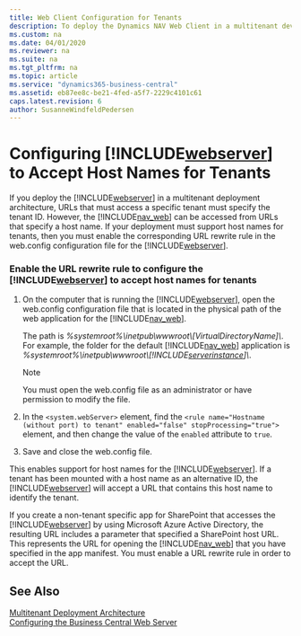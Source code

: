 ```yaml
---
title: Web Client Configuration for Tenants
description: To deploy the Dynamics NAV Web Client in a multitenant development architecture, URLs must specify the tenant ID to access a specific tenant.
ms.custom: na
ms.date: 04/01/2020
ms.reviewer: na
ms.suite: na
ms.tgt_pltfrm: na
ms.topic: article
ms.service: "dynamics365-business-central"
ms.assetid: eb87ee8c-be21-4fed-a5f7-2229c4101c61
caps.latest.revision: 6
author: SusanneWindfeldPedersen
---
```

# Configuring [!INCLUDE[webserver](../developer/includes/webserver.md)] to Accept Host Names for Tenants

If you deploy the [!INCLUDE[webserver](../developer/includes/webserver.md)] in a multitenant deployment architecture, URLs that must access a specific tenant must specify the tenant ID. However, the [!INCLUDE[nav_web](../developer/includes/nav_web_md.md)] can be accessed from URLs that specify a host name. If your deployment must support host names for tenants, then you must enable the corresponding URL rewrite rule in the web.config configuration file for the [!INCLUDE[webserver](../developer/includes/webserver.md)].  
  
### Enable the URL rewrite rule to configure the [!INCLUDE[webserver](../developer/includes/webserver.md)] to accept host names for tenants  
  
1. On the computer that is running the [!INCLUDE[webserver](../developer/includes/webserver.md)], open the web.config configuration file that is located in the physical path of the web application for the [!INCLUDE[nav_web](../developer/includes/nav_web_md.md)].  
  
     The path is *%systemroot%\\inetpub\\wwwroot\\\[VirtualDirectoryName\]\\*. For example, the folder for the default [!INCLUDE[nav_web](../developer/includes/nav_web_md.md)] application is *%systemroot%\\inetpub\\wwwroot\\[!INCLUDE[serverinstance](../developer/includes/serverinstance.md)]\\*.  
  
    > [!NOTE]  
    >  You must open the web.config file as an administrator or have permission to modify the file.  
  
2. In the `<system.webServer>` element, find the `<rule name="Hostname (without port) to tenant" enabled="false" stopProcessing="true">` element, and then change the value of the `enabled` attribute to `true`.  
  
3. Save and close the web.config file.  
  
 This enables support for host names for the [!INCLUDE[webserver](../developer/includes/webserver.md)]. If a tenant has been mounted with a host name as an alternative ID, the [!INCLUDE[webserver](../developer/includes/webserver.md)] will accept a URL that contains this host name to identify the tenant.  
  
 If you create a non-tenant specific app for SharePoint that accesses the [!INCLUDE[webserver](../developer/includes/webserver.md)] by using Microsoft Azure Active Directory, the resulting URL includes a parameter that specified a SharePoint host URL. This represents the URL for opening the [!INCLUDE[nav_web](../developer/includes/nav_web_md.md)] that you have specified in the app manifest. You must enable a URL rewrite rule in order to accept the URL.  
  
## See Also

 [Multitenant Deployment Architecture](../deployment/Multitenant-Deployment-Architecture.md)   
 [Configuring the Business Central Web Server](configure-web-server.md)   